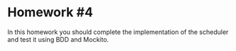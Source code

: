 Homework #4
===========

In this homework you should complete the implementation of the scheduler and test it using BDD and Mockito.